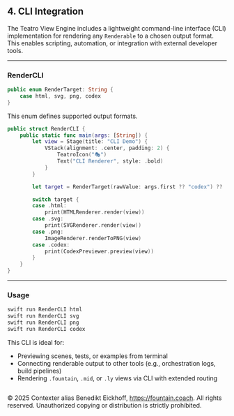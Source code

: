 ## 4. CLI Integration

The Teatro View Engine includes a lightweight command-line interface (CLI) implementation for rendering any `Renderable` to a chosen output format. This enables scripting, automation, or integration with external developer tools.

---

### RenderCLI

```swift
public enum RenderTarget: String {
    case html, svg, png, codex
}
```

This enum defines supported output formats.

```swift
public struct RenderCLI {
    public static func main(args: [String]) {
        let view = Stage(title: "CLI Demo") {
            VStack(alignment: .center, padding: 2) {
                TeatroIcon("🎭")
                Text("CLI Renderer", style: .bold)
            }
        }

        let target = RenderTarget(rawValue: args.first ?? "codex") ?? .codex

        switch target {
        case .html:
            print(HTMLRenderer.render(view))
        case .svg:
            print(SVGRenderer.render(view))
        case .png:
            ImageRenderer.renderToPNG(view)
        case .codex:
            print(CodexPreviewer.preview(view))
        }
    }
}
```

---

### Usage

```bash
swift run RenderCLI html
swift run RenderCLI svg
swift run RenderCLI png
swift run RenderCLI codex
```

This CLI is ideal for:
- Previewing scenes, tests, or examples from terminal
- Connecting renderable output to other tools (e.g., orchestration logs, build pipelines)
- Rendering `.fountain`, `.mid`, or `.ly` views via CLI with extended routing


```
```
© 2025 Contexter alias Benedikt Eickhoff, https://fountain.coach. All rights reserved.
Unauthorized copying or distribution is strictly prohibited.
```
